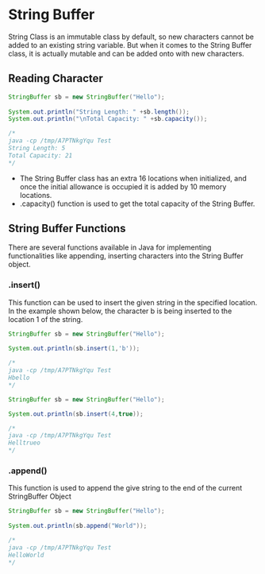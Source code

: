 # String Buffer

String Class is an immutable class by default, so new characters cannot be added to an existing string variable. But when it comes to the String Buffer class, it is actually mutable and can be added onto with new characters.

## Reading Character

```java
StringBuffer sb = new StringBuffer("Hello");
        
System.out.println("String Length: " +sb.length());
System.out.println("\nTotal Capacity: " +sb.capacity());

/*
java -cp /tmp/A7PTNkgYqu Test
String Length: 5
Total Capacity: 21
*/
```

- The String Buffer class has an extra 16 locations when initialized, and once the initial allowance is occupied it is added by 10 memory locations.
- .capacity() function is used to get the total capacity of the String Buffer.

## String Buffer Functions

There are several functions available in Java for implementing functionalities like appending, inserting characters into the String Buffer object.

### .insert()

This function can be used to insert the given string in the specified location. In the example shown below, the character b is being inserted to the location 1 of the string.

```java
StringBuffer sb = new StringBuffer("Hello");
        
System.out.println(sb.insert(1,'b'));

/*
java -cp /tmp/A7PTNkgYqu Test
Hbello
*/
```

```java
StringBuffer sb = new StringBuffer("Hello");

System.out.println(sb.insert(4,true));

/*
java -cp /tmp/A7PTNkgYqu Test
Helltrueo
*/
```

### .append()

This function is used to append the give string to the end of the current StringBuffer Object

```java
StringBuffer sb = new StringBuffer("Hello");
        
System.out.println(sb.append("World"));

/*
java -cp /tmp/A7PTNkgYqu Test
HelloWorld
*/
```